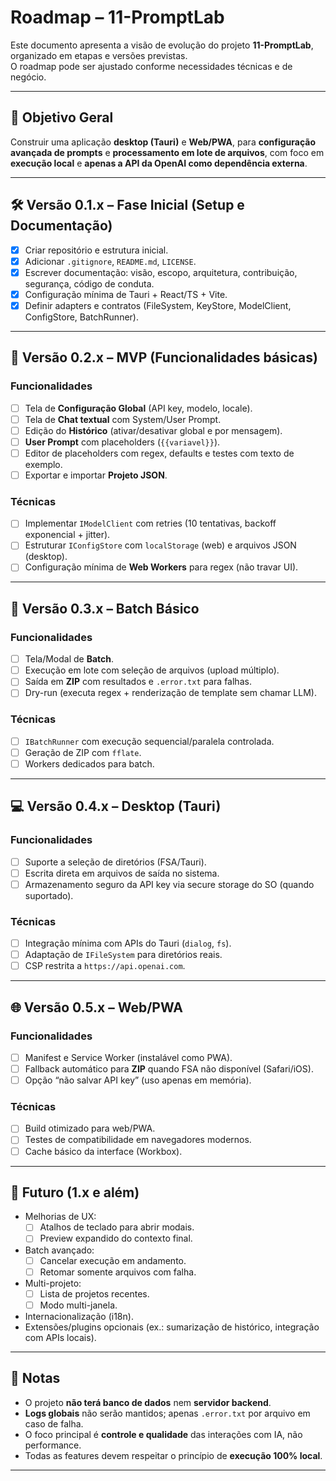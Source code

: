# Roadmap – 11-PromptLab

Este documento apresenta a visão de evolução do projeto **11-PromptLab**, organizado em etapas e versões previstas.  
O roadmap pode ser ajustado conforme necessidades técnicas e de negócio.

---

## 🎯 Objetivo Geral
Construir uma aplicação **desktop (Tauri)** e **Web/PWA**, para **configuração avançada de prompts** e **processamento em lote de arquivos**, com foco em **execução local** e **apenas a API da OpenAI como dependência externa**.

---

## 🛠 Versão 0.1.x – Fase Inicial (Setup e Documentação)

- [x] Criar repositório e estrutura inicial.  
- [x] Adicionar `.gitignore`, `README.md`, `LICENSE`.  
- [x] Escrever documentação: visão, escopo, arquitetura, contribuição, segurança, código de conduta.  
- [x] Configuração mínima de Tauri + React/TS + Vite.  
- [x] Definir adapters e contratos (FileSystem, KeyStore, ModelClient, ConfigStore, BatchRunner).  

---

## 🚧 Versão 0.2.x – MVP (Funcionalidades básicas)

### Funcionalidades
- [ ] Tela de **Configuração Global** (API key, modelo, locale).  
- [ ] Tela de **Chat textual** com System/User Prompt.  
- [ ] Edição do **Histórico** (ativar/desativar global e por mensagem).  
- [ ] **User Prompt** com placeholders (`{{variavel}}`).  
- [ ] Editor de placeholders com regex, defaults e testes com texto de exemplo.  
- [ ] Exportar e importar **Projeto JSON**.  

### Técnicas
- [ ] Implementar `IModelClient` com retries (10 tentativas, backoff exponencial + jitter).  
- [ ] Estruturar `IConfigStore` com `localStorage` (web) e arquivos JSON (desktop).  
- [ ] Configuração mínima de **Web Workers** para regex (não travar UI).  

---

## 🔄 Versão 0.3.x – Batch Básico

### Funcionalidades
- [ ] Tela/Modal de **Batch**.  
- [ ] Execução em lote com seleção de arquivos (upload múltiplo).  
- [ ] Saída em **ZIP** com resultados e `.error.txt` para falhas.  
- [ ] Dry-run (executa regex + renderização de template sem chamar LLM).  

### Técnicas
- [ ] `IBatchRunner` com execução sequencial/paralela controlada.  
- [ ] Geração de ZIP com `fflate`.  
- [ ] Workers dedicados para batch.  

---

## 💻 Versão 0.4.x – Desktop (Tauri)

### Funcionalidades
- [ ] Suporte a seleção de diretórios (FSA/Tauri).  
- [ ] Escrita direta em arquivos de saída no sistema.  
- [ ] Armazenamento seguro da API key via secure storage do SO (quando suportado).  

### Técnicas
- [ ] Integração mínima com APIs do Tauri (`dialog`, `fs`).  
- [ ] Adaptação de `IFileSystem` para diretórios reais.  
- [ ] CSP restrita a `https://api.openai.com`.  

---

## 🌐 Versão 0.5.x – Web/PWA

### Funcionalidades
- [ ] Manifest e Service Worker (instalável como PWA).  
- [ ] Fallback automático para **ZIP** quando FSA não disponível (Safari/iOS).  
- [ ] Opção “não salvar API key” (uso apenas em memória).  

### Técnicas
- [ ] Build otimizado para web/PWA.  
- [ ] Testes de compatibilidade em navegadores modernos.  
- [ ] Cache básico da interface (Workbox).  

---

## 🚀 Futuro (1.x e além)

- Melhorias de UX:
  - [ ] Atalhos de teclado para abrir modais.  
  - [ ] Preview expandido do contexto final.  
- Batch avançado:
  - [ ] Cancelar execução em andamento.  
  - [ ] Retomar somente arquivos com falha.  
- Multi-projeto:
  - [ ] Lista de projetos recentes.  
  - [ ] Modo multi-janela.  
- Internacionalização (i18n).  
- Extensões/plugins opcionais (ex.: sumarização de histórico, integração com APIs locais).  

---

## 📌 Notas

- O projeto **não terá banco de dados** nem **servidor backend**.  
- **Logs globais** não serão mantidos; apenas `.error.txt` por arquivo em caso de falha.  
- O foco principal é **controle e qualidade** das interações com IA, não performance.  
- Todas as features devem respeitar o princípio de **execução 100% local**.  

---
